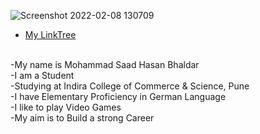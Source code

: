 ![Screenshot 2022-02-08 130709](https://user-images.githubusercontent.com/79747007/152941494-e0b23db8-8257-413a-9a82-95a151d3fa6c.png)

- [My LinkTree](https://linktr.ee/saadbhaldar1212)
<br>
-My name is Mohammad Saad Hasan Bhaldar <br>
-I am a Student <br>
-Studying at Indira College of Commerce & Science, Pune <br>
-I have Elementary Proficiency in German Language <br>
-I like to play Video Games <br>
-My aim is to Build a strong Career






